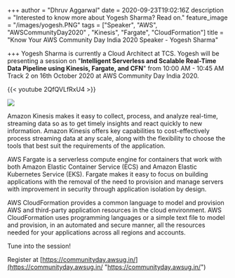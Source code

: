 +++
author = "Dhruv Aggarwal"
date = 2020-09-23T19:02:16Z
description = "Interested to know more about Yogesh Sharma? Read on."
feature_image = "/images/yogesh.PNG"
tags = ["Speaker", "AWS", "AWSCommunityDay2020" , "Kinesis", "Fargate", "CloudFormation"]
title = "Know Your AWS Community Day India 2020 Speaker - Yogesh Sharma"

+++
Yogesh Sharma is currently a Cloud Architect at TCS. Yogesh will be presenting a session on "**Intelligent Serverless and Scalable Real-Time Data Pipeline using Kinesis, Fargate, and CFN**" from 10:00 AM - 10:45 AM Track 2 on 16th October 2020 at AWS Community Day India 2020.

{{< youtube 2QfQVLfRxU4 >}}

![](/images/aws.PNG)

Amazon Kinesis makes it easy to collect, process, and analyze real-time, streaming data so as to get timely insights and react quickly to new information. Amazon Kinesis offers key capabilities to cost-effectively process streaming data at any scale, along with the flexibility to choose the tools that best suit the requirements of the application.

AWS Fargate is a serverless compute engine for containers that work with both Amazon Elastic Container Service (ECS) and Amazon Elastic Kubernetes Service (EKS). Fargate makes it easy to focus on building applications with the removal of the need to provision and manage servers with improvement in security through application isolation by design.

AWS CloudFormation provides a common language to model and provision AWS and third-party application resources in the cloud environment. AWS CloudFormation uses programming languages or a simple text file to model and provision, in an automated and secure manner, all the resources needed for your applications across all regions and accounts.

Tune into the session!

Register at [https://communityday.awsug.in/](https://communityday.awsug.in/ "https://communityday.awsug.in/")